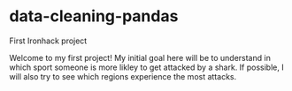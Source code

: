 # data-cleaning-pandas
First Ironhack project

Welcome to my first project! My initial goal here will be to understand in which sport someone is more likley to get attacked by a shark. If possible, I will also try to see which regions experience the most attacks.